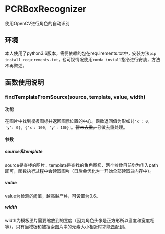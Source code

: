 # PCRBoxRecognizer
使用OpenCV进行角色的自动识别
## 环境
本人使用了python3.6版本，需要依赖的包在requirements.txt中，安装方法`pip install requirements.txt`，也可视情况使用`conda install`指令进行安装，方法不再赘述。
## 函数使用说明
### findTemplateFromSource(source, template, value, width)
#### 功能
在图片中找到模板图标并返回图标位置的中心。函数返回值为形如`[{'x': 0, 'y': 0}, {'x': 100, 'y': 100}]`。~~暂未去重。~~已做去重处理。
#### 参数
##### source和template
source是查找的图片，template是查找的角色图标，两个参数目前均为传入path即可，函数执行过程中会读取图片（日后会优化为一开始全部读取进内存中）。
##### value
value为检测的阈值，越高越严格，可设置为0.6。
##### width
width为模板图片需要缩放到的宽度（因为角色头像是正方形所以高度和宽度相等），只有当模板和被搜索图片中的元素大小相近时才能匹配到。

